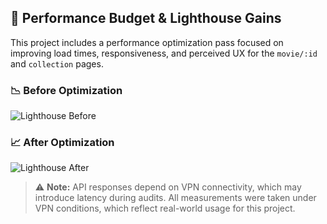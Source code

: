 ## 🚀 Performance Budget & Lighthouse Gains

This project includes a performance optimization pass focused on improving load times, responsiveness, and perceived UX for the `movie/:id` and `collection` pages.

### 📉 Before Optimization
![Lighthouse Before](docs/performance/lighthouse-before.jpg)

### 📈 After Optimization
![Lighthouse After](docs/performance/lighthouse-after.jpg)

> ⚠️ **Note:** API responses depend on VPN connectivity, which may introduce latency during audits. All measurements were taken under VPN conditions, which reflect real-world usage for this project.
